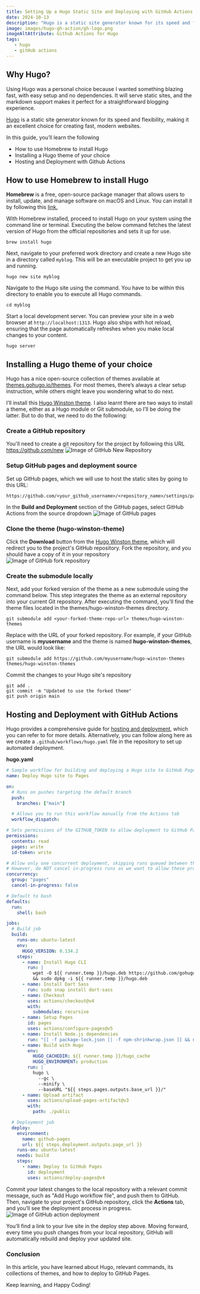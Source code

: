 ```yaml
---
title: Setting Up a Hugo Static Site and Deploying with GitHub Actions
date: 2024-10-13
description: "Hugo is a static site generator known for its speed and flexibility, making it a great choice for building fast, modern websites."
image: images/hugo-gh-action/gh-logo.png
imageAltAttribute: Github Actions for Hugo
tags:
   - hugo  
   - gitHub actions
---
```



## Why Hugo?

Using Hugo was a personal choice because I wanted something blazing fast, with easy setup and no dependencies. It will serve static sites, and the markdown support makes it perfect for a straightforward blogging experience.

<a href="https://gohugo.io/">Hugo</a> is a static site generator known for its speed and flexibility, making it an excellent choice for creating fast, modern websites.

In this guide, you’ll learn the following 

- How to use Homebrew to install Hugo
- Installing a Hugo theme of your choice
- Hosting and Deployment with Github Actions


## How to use Homebrew to install Hugo
**Homebrew** is a free, open-source package manager that allows users to install, update, and manage software on macOS and Linux. 
You can install it by following this  <a href="https://brew.sh/" target="_blank"> link.</a>

With Homebrew installed, proceed to install Hugo on your system using the command line or terminal. Executing the below command fetches the latest version of Hugo from the official repositories and sets it up for use.

```
brew install hugo
```

Next, navigate to your preferred work directory and create a new Hugo site in a directory called `myblog`. This will be an executable project to get you up and running.

``` 
hugo new site myblog
```

Navigate to the Hugo site using the command. You have to be within this directory to enable you to execute all Hugo commands.

```
cd myblog
```

Start a local development server. You can preview your site in a web browser at `http://localhost:1313`. Hugo also ships with hot reload, ensuring that the page automatically refreshes when you make local changes to your content.

```
hugo server
```


## Installing a Hugo theme of your choice
Hugo has a nice open-source collection of themes available at <a href="https://themes.gohugo.io/themes">themes.gohugo.io/themes</a>. For most themes, there’s always a clear setup instruction, while others might leave you wondering what to do next.

I’ll install this <a href="https://themes.gohugo.io/themes/hugo-winston-theme/">Hugo Winston theme</a>. I also learnt there are two ways to install a theme, either as a Hugo module or Git submodule, so I’ll be doing the latter. 
But to do that, we need to do the following:

### Create a GitHub repository
You'll need to create a git repository for the project by following this URL <a href="https://github.com/new"> https://github.com/new </a> <img src="/blog/images/hugo-gh-action/gh-repo.png" alt="Image of GitHub New Repository"/>
### Setup GitHub pages and deployment source
Set up GitHub pages, which we will use to host the static sites by going to this URL:
```
https://github.com/<your_github_username>/<repository_name>/settings/pages
```
In the **Build and Deployment** section of the GitHub pages, select GitHub Actions from the source dropdown <img src="/blog/images/hugo-gh-action/gh-pages.png" alt="Image of GitHub pages"/>

### Clone the theme (hugo-winston-theme)
Click the **Download** button from the <a href="https://themes.gohugo.io/themes/hugo-winston-theme/"> Hugo Winston theme</a>, which will redirect you to the project's GitHub repository.
Fork the repository, and you should have a copy of it in your repository <img src="/blog/images/hugo-gh-action/gh-fork.png" alt="Image of GitHub fork repository"/>

### Create the submodule locally
Next, add your forked version of the theme as a new submodule using the command below. This step integrates the theme as an external repository into your current Git repository. After executing the command, you'll find the theme files located in the themes/hugo-winston-themes directory.
```
git submodule add <your-forked-theme-repo-url> themes/hugo-winston-themes
```
Replace <your-forked-theme-repo-url> with the URL of your forked repository. For example, if your GitHub username is **myusername** and the theme is named **hugo-winston-themes**, the URL would look like:
```
git submodule add https://github.com/myusername/hugo-winston-themes themes/hugo-winston-themes
```

Commit the changes to your Hugo site's repository
```
git add .
git commit -m "Updated to use the forked theme"
git push origin main
```
## Hosting and Deployment with GitHub Actions
Hugo provides a comprehensive guide for <a href="https://gohugo.io/hosting-and-deployment/hosting-on-github/">hosting and deployment</a>, which you can refer to for more details. Alternatively, you can follow along here as we create a `.github/workflows/hugo.yaml` file in the repository to set up automated deployment.

**hugo.yaml**
```yaml
# Sample workflow for building and deploying a Hugo site to GitHub Pages
name: Deploy Hugo site to Pages

on:
  # Runs on pushes targeting the default branch
  push:
    branches: ["main"]

  # Allows you to run this workflow manually from the Actions tab
  workflow_dispatch:

# Sets permissions of the GITHUB_TOKEN to allow deployment to GitHub Pages
permissions:
  contents: read
  pages: write
  id-token: write

# Allow only one concurrent deployment, skipping runs queued between the run in-progress and latest queued.
# However, do NOT cancel in-progress runs as we want to allow these production deployments to complete.
concurrency:
  group: "pages"
  cancel-in-progress: false

# Default to bash
defaults:
  run:
    shell: bash

jobs:
  # Build job
  build:
    runs-on: ubuntu-latest
    env:
      HUGO_VERSION: 0.134.2
    steps:
      - name: Install Hugo CLI
        run: |
          wget -O ${{ runner.temp }}/hugo.deb https://github.com/gohugoio/hugo/releases/download/v${HUGO_VERSION}/hugo_extended_${HUGO_VERSION}_linux-amd64.deb \
          && sudo dpkg -i ${{ runner.temp }}/hugo.deb
      - name: Install Dart Sass
        run: sudo snap install dart-sass
      - name: Checkout
        uses: actions/checkout@v4
        with:
          submodules: recursive
      - name: Setup Pages
        id: pages
        uses: actions/configure-pages@v5
      - name: Install Node.js dependencies
        run: "[[ -f package-lock.json || -f npm-shrinkwrap.json ]] && npm ci || true"
      - name: Build with Hugo
        env:
          HUGO_CACHEDIR: ${{ runner.temp }}/hugo_cache
          HUGO_ENVIRONMENT: production
        run: |
          hugo \
            --gc \
            --minify \
            --baseURL "${{ steps.pages.outputs.base_url }}/"
      - name: Upload artifact
        uses: actions/upload-pages-artifact@v3
        with:
          path: ./public

  # Deployment job
  deploy:
    environment:
      name: github-pages
      url: ${{ steps.deployment.outputs.page_url }}
    runs-on: ubuntu-latest
    needs: build
    steps:
      - name: Deploy to GitHub Pages
        id: deployment
        uses: actions/deploy-pages@v4

```
Commit your latest changes to the local repository with a relevant commit message, such as "Add Hugo workflow file", and push them to GitHub. Then, navigate to your project's GitHub repository, click the **Actions** tab, and you’ll see the deployment process in progress.
<img src="/blog/images/hugo-gh-action/gh-actions.png" alt="Image of GitHub action deployment"/>

You’ll find a link to your live site in the deploy step above. Moving forward, every time you push changes from your local repository, GitHub will automatically rebuild and deploy your updated site.

### Conclusion 
In this article, you have learned about Hugo, relevant commands, its collections of themes, and how to deploy to GitHub Pages.

Keep learning, and Happy Coding!
